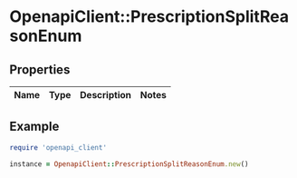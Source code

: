 # OpenapiClient::PrescriptionSplitReasonEnum

## Properties

| Name | Type | Description | Notes |
| ---- | ---- | ----------- | ----- |

## Example

```ruby
require 'openapi_client'

instance = OpenapiClient::PrescriptionSplitReasonEnum.new()
```

